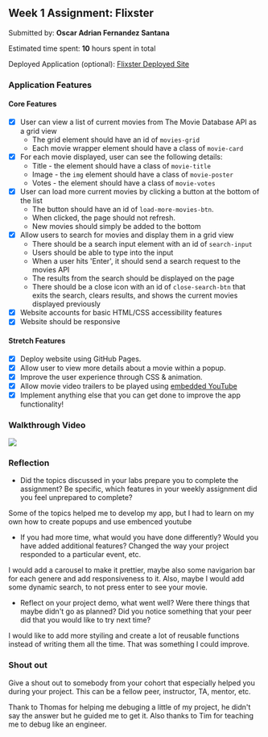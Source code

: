 ## Week 1 Assignment: Flixster

Submitted by: **Oscar Adrian Fernandez Santana**

Estimated time spent: **10** hours spent in total

Deployed Application (optional): [Flixster Deployed Site](https://adrianfernandez32.github.io/fixter-adrianfernandez/)

### Application Features

#### Core Features

- [x] User can view a list of current movies from The Movie Database API as a grid view
  - The grid element should have an id of `movies-grid`
  - Each movie wrapper element should have a class of `movie-card`
- [x] For each movie displayed, user can see the following details:
  - Title - the element should have a class of `movie-title`
  - Image - the `img` element should have a class of `movie-poster`
  - Votes - the element should have a class of `movie-votes`
- [x] User can load more current movies by clicking a button at the bottom of the list
  - The button should have an id of `load-more-movies-btn`.
  - When clicked, the page should not refresh.
  - New movies should simply be added to the bottom
- [x] Allow users to search for movies and display them in a grid view
  - There should be a search input element with an id of `search-input`
  - Users should be able to type into the input
  - When a user hits 'Enter', it should send a search request to the movies API
  - The results from the search should be displayed on the page
  - There should be a close icon with an id of `close-search-btn` that exits the search, clears results, and shows the current movies displayed previously
- [x] Website accounts for basic HTML/CSS accessibility features
- [x] Website should be responsive

#### Stretch Features

- [x] Deploy website using GitHub Pages.
- [x] Allow user to view more details about a movie within a popup.
- [x] Improve the user experience through CSS & animation.
- [x] Allow movie video trailers to be played using [embedded YouTube](https://support.google.com/youtube/answer/171780?hl=en)
- [x] Implement anything else that you can get done to improve the app functionality!

### Walkthrough Video

<a href="https://www.loom.com/share/0cf3b292071d4b05a59e4de039a9ac59">
  <img style="max-width:300px;" src="https://www.loom.com/share/fe052b6933cc4189ab26bf37e65e8e38">
</a>

### Reflection

- Did the topics discussed in your labs prepare you to complete the assignment? Be specific, which features in your weekly assignment did you feel unprepared to complete?

Some of the topics helped me to develop my app, but I had to learn on my own how to create popups and use embenced youtube

- If you had more time, what would you have done differently? Would you have added additional features? Changed the way your project responded to a particular event, etc.

I would add a carousel to make it prettier, maybe also some navigarion bar for each genere and add responsiveness to it. Also, maybe I would add some dynamic search, to not press enter to see your movie.

- Reflect on your project demo, what went well? Were there things that maybe didn't go as planned? Did you notice something that your peer did that you would like to try next time?

I would like to add more styiling and create a lot of reusable functions instead of writing them all the time. That was something I could improve.

### Shout out

Give a shout out to somebody from your cohort that especially helped you during your project. This can be a fellow peer, instructor, TA, mentor, etc.

Thank to Thomas for helping me debuging a little of my project, he didn't say the answer but he guided me to get it.
Also thanks to Tim for teaching me to debug like an engineer.
